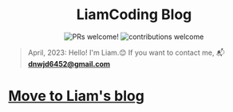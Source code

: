 <h1 align="center">
  LiamCoding Blog
</h1>

<p align="center">
  <img src="https://img.shields.io/badge/PRs-welcome-brightgreen.svg" alt="PRs welcome!"/>
  <img src="https://img.shields.io/badge/contributions-welcome-brightgreen.svg?style=flat" alt="contributions welcome"/>
</p>

> April, 2023: Hello! I'm Liam.😊  If you want to contact me, 📬 <u>**<dnwjd6452@gmail.com>**</u>

# [Move to Liam's blog](https://liamkwo.github.io/)

